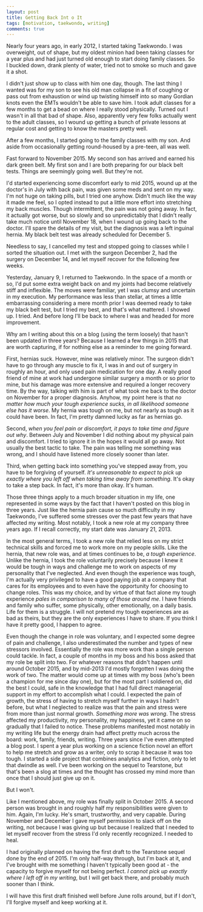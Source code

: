 ```yaml
---
layout: post
title: Getting Back Int o It
tags: [motivation, taekwondo, writing]
comments: true
---
```


Nearly four years ago, in early 2012, I started taking Taekwondo. I was overweight, out of shape, but my oldest minion had been taking classes for a year plus and had just turned old enough to start doing family classes. So I buckled down, drank plenty of water, tried not to smoke so much and gave it a shot.

I didn't just show up to class with him one day, though. The last thing I wanted was for my son to see his old man collapse in a fit of coughing or pass out from exhaustion or wind up twisting himself into so many Gordian knots even the EMTs wouldn't be able to save him. I took adult classes for a few months to get a bead on where I really stood physically. Turned out I wasn't in all that bad of shape. Also, apparently very few folks actually went to the adult classes, so I wound up getting a bunch of private lessons at regular cost and getting to know the masters pretty well.

After a few months, I started going to the family classes with my son. And aside from occasionally getting round-housed by a pre-teen, all was well.

Fast forward to November 2015. My second son has arrived and earned his dark green belt. My first son and I are both preparing for our black belt tests. Things are seemingly going well. But they're not.

I'd started experiencing some discomfort early to mid 2015, wound up at the doctor's in July with back pain, was given some meds and sent on my way. I'm not huge on taking pills, but I tried one anyhow. Didn't much like the way it made me feel, so I opted instead to put a little more effort into stretching my back muscles. Though intermittent, the pain was not going away. In fact, it actually got worse, but so slowly and so unpredictably that I didn't really take much notice until November 18, when I wound up going back to the doctor. I'll spare the details of my visit, but the diagnosis was a left inguinal hernia. My black belt test was already scheduled for December 5.

Needless to say, I cancelled my test and stopped going to classes while I sorted the situation out. I met with the surgeon December 2, had the surgery on December 14, and let myself recover for the following few weeks.

Yesterday, January 9, I returned to Taekwondo. In the space of a month or so, I'd put some extra weight back on and my joints had become relatively stiff and inflexible. The moves were familiar, yet I was clumsy and uncertain in my execution. My performance was less than stellar, at times a little embarrassing considering a mere month prior I was deemed ready to take my black belt test, but I tried my best, and that's what mattered. I showed up. I tried. And before long I'll be back to where I was and headed for more improvement.

Why am I writing about this on a blog (using the term loosely) that hasn't been updated in three years? Because I learned a few things in 2015 that are worth capturing, if for nothing else as a reminder to me going forward.

First, hernias suck. However, mine was relatively minor. The surgeon didn't have to go through any muscle to fix it, I was in and out of surgery in roughly an hour, and only used pain medication for one day. A really good friend of mine at work had undergone similar surgery a month or so prior to mine, but his damage was more extensive and required a longer recovery time. By the way, talking with him is part of what took me back to the doctor on November for a proper diagnosis. Anyhow, my point here is that *no matter how much your tough experience sucks, in all likelihood someone else has it worse*. My hernia was tough on me, but not nearly as tough as it could have been. In fact, I'm pretty damned lucky as far as hernias go.

Second, *when you feel pain or discomfort, it pays to take time and figure out why*. Between July and November I did nothing about my physical pain and discomfort. I tried to ignore it in the hopes it would all go away. Not usually the best tactic to take. The pain was telling me something was wrong, and I should have listened more closely sooner than later.

Third, when getting back into something you've stepped away from, you have to be forgiving of yourself. *It's unreasonable to expect to pick up exactly where you left off when taking time away from something*. It's okay to take a step back. In fact, it's more than okay. It's human.

Those three things apply to a much broader situation in my life, one represented in some ways by the fact that I haven't posted on this blog in three years. Just like the hernia pain cause so much difficulty in my Taekwondo, I've suffered some stresses over the past few years that have affected my writing. Most notably, I took a new role at my company three years ago. If I recall correctly, my start date was January 21, 2013.

In the most general terms, I took a new role that relied less on my strict technical skills and forced me to work more on my people skills. Like the hernia, that new role was, and at times continues to be, *a tough experience*. Unlike the hernia, I took the role voluntarily precisely because I knew it would be tough in ways and challenge me to work on aspects of my personality that I've neglected. And even though the experience was tough, I'm actually very privileged to have a good paying job at a company that cares for its employees and to even have the opportunity for choosing to change roles. This was my choice, and by virtue of that fact alone my tough experience *pales in comparison to many of those around me*. I have friends and family who suffer, some physically, other emotionally, on a daily basis. Life for them is a struggle. I will not pretend my tough experiences are as bad as theirs, but they are the only experiences I have to share. If you think I have it pretty good, I happen to agree.

Even though the change in role was voluntary, and I expected some degree of pain and challenge, I also underestimated the number and types of new stressors involved. Essentially the role was more work than a single person could tackle. In fact, a couple of months in my boss and his boss asked that my role be split into two. For whatever reasons that didn't happen until around October 2015, and by mid-2013 I'd mostly forgotten I was doing the work of two. The matter would come up at times with my boss (who's been a champion for me since day one), but for the most part I soldiered on, did the best I could, safe in the knowledge that I had full direct managerial support in my effort to accomplish what I could. I expected the pain of growth, the stress of having to stretch myself further in ways I hadn't before, but what I neglected to realize was that the pain and stress were from more than just normal growth. *Something more was wrong*. The stress affected my productivity, my personality, my happiness, yet it came on so gradually that I failed to notice. These problems manifested most notably in my writing life but the energy drain had affect pretty much across the board: work, family, friends, writing. Three years since I've even attempted a blog post. I spent a year plus working on a science fiction novel an effort to help me stretch and grow as a writer, only to scrap it because it was too tough. I started a side project that combines analytics and fiction, only to let that dwindle as well. I've been working on the sequel to Tearstone, but that's been a slog at times and the thought has crossed my mind more than once that I should just give up on it.

But I won't.

Like I mentioned above, my role was finally split in October 2015. A second person was brought in and roughly half my responsibilities were given to him. Again, I'm lucky. He's smart, trustworthy, and very capable. During November and December I gave myself permission to slack off on the writing, not because I was giving up but because I realized that I needed to let myself recover from the stress I'd only recently recognized. I needed to heal.

I had originally planned on having the first draft to the Tearstone sequel done by the end of 2015. I'm only half-way through, but I'm back at it, and I've brought with me something I haven't typically been good at - the capacity to forgive myself for not being perfect. *I cannot pick up exactly where I left off in my writing*, but I will get back there, and probably much sooner than I think.

I will have this first draft finished well before June rolls around, but if I don't, I'll forgive myself and keep working at it.
